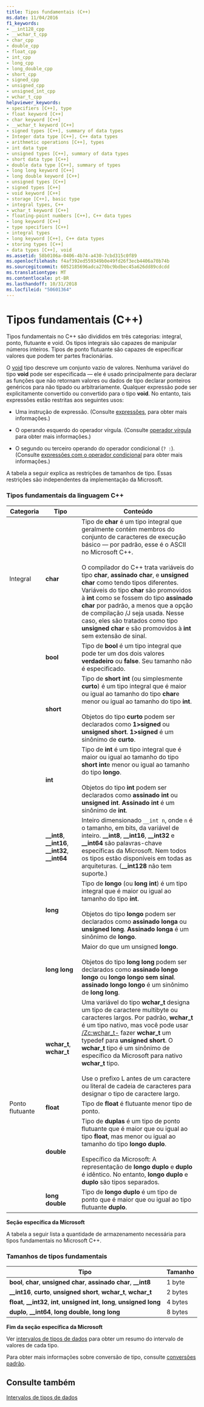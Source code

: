 ```yaml
---
title: Tipos fundamentais (C++)
ms.date: 11/04/2016
f1_keywords:
- __int128_cpp
- __wchar_t_cpp
- char_cpp
- double_cpp
- float_cpp
- int_cpp
- long_cpp
- long_double_cpp
- short_cpp
- signed_cpp
- unsigned_cpp
- unsigned_int_cpp
- wchar_t_cpp
helpviewer_keywords:
- specifiers [C++], type
- float keyword [C++]
- char keyword [C++]
- __wchar_t keyword [C++]
- signed types [C++], summary of data types
- Integer data type [C++], C++ data types
- arithmetic operations [C++], types
- int data type
- unsigned types [C++], summary of data types
- short data type [C++]
- double data type [C++], summary of types
- long long keyword [C++]
- long double keyword [C++]
- unsigned types [C++]
- signed types [C++]
- void keyword [C++]
- storage [C++], basic type
- integral types, C++
- wchar_t keyword [C++]
- floating-point numbers [C++], C++ data types
- long keyword [C++]
- type specifiers [C++]
- integral types
- long keyword [C++], C++ data types
- storing types [C++]
- data types [C++], void
ms.assetid: 58b0106a-0406-4b74-a430-7cbd315c0f89
ms.openlocfilehash: f4af392ed559349b0e49fd26f3ecb4406a70b74b
ms.sourcegitcommit: 6052185696adca270bc9bdbec45a626dd89cdcdd
ms.translationtype: MT
ms.contentlocale: pt-BR
ms.lasthandoff: 10/31/2018
ms.locfileid: "50601364"
---
```

# <a name="fundamental-types--c"></a>Tipos fundamentais (C++)

Tipos fundamentais no C++ são divididos em três categorias: integral, ponto, flutuante e void. Os tipos integrais são capazes de manipular números inteiros. Tipos de ponto flutuante são capazes de especificar valores que podem ter partes fracionárias.

O [void](../cpp/void-cpp.md) tipo descreve um conjunto vazio de valores. Nenhuma variável do tipo **void** pode ser especificada — ele é usado principalmente para declarar as funções que não retornam valores ou dados de tipo declarar ponteiros genéricos para não tipado ou arbitrariamente. Qualquer expressão pode ser explicitamente convertido ou convertido para o tipo **void**. No entanto, tais expressões estão restritas aos seguintes usos:

- Uma instrução de expressão. (Consulte [expressões](../cpp/expressions-cpp.md), para obter mais informações.)

- O operando esquerdo do operador vírgula. (Consulte [operador vírgula](../cpp/comma-operator.md) para obter mais informações.)

- O segundo ou terceiro operando do operador condicional (`? :`). (Consulte [expressões com o operador condicional](../cpp/conditional-operator-q.md) para obter mais informações.)

A tabela a seguir explica as restrições de tamanhos de tipo. Essas restrições são independentes da implementação da Microsoft.

### <a name="fundamental-types-of-the-c-language"></a>Tipos fundamentais da linguagem C++

|Categoria|Tipo|Conteúdo|
|--------------|----------|--------------|
|Integral|**char**|Tipo de **char** é um tipo integral que geralmente contém membros do conjunto de caracteres de execução básico — por padrão, esse é o ASCII no Microsoft C++.<br /><br /> O compilador do C++ trata variáveis do tipo **char**, **assinado char**, e **unsigned char** como tendo tipos diferentes. Variáveis do tipo **char** são promovidos à **int** como se fossem do tipo **assinado char** por padrão, a menos que a opção de compilação /J seja usada. Nesse caso, eles são tratados como tipo **unsigned char** e são promovidos à **int** sem extensão de sinal.|
||**bool**|Tipo de **bool** é um tipo integral que pode ter um dos dois valores **verdadeiro** ou **false**. Seu tamanho não é especificado.|
||**short**|Tipo de **short int** (ou simplesmente **curto**) é um tipo integral que é maior ou igual ao tamanho do tipo **char**e menor ou igual ao tamanho do tipo **int**.<br /><br /> Objetos do tipo **curto** podem ser declarados como **1&gt;signed** ou **unsigned short**. **1&gt;signed** é um sinônimo de **curto**.|
||**int**|Tipo de **int** é um tipo integral que é maior ou igual ao tamanho do tipo **short int**e menor ou igual ao tamanho do tipo **longo**.<br /><br /> Objetos do tipo **int** podem ser declarados como **assinado int** ou **unsigned int**. **Assinado int** é um sinônimo de **int**.|
||**__int8**, **__int16**, **__int32**, **__int64**|Inteiro dimensionado `__int n`, onde `n` é o tamanho, em bits, da variável de inteiro. **__int8**, **__int16**, **__int32** e **__int64** são palavras-chave específicas da Microsoft. Nem todos os tipos estão disponíveis em todas as arquiteturas. (**__int128** não tem suporte.)|
||**long**|Tipo de **longo** (ou **long int**) é um tipo integral que é maior ou igual ao tamanho do tipo **int**.<br /><br /> Objetos do tipo **longo** podem ser declarados como **assinado longa** ou **unsigned long**. **Assinado longa** é um sinônimo de **longo**.|
||**long long**|Maior do que um unsigned **longo**.<br /><br /> Objetos do tipo **long long** podem ser declarados como **assinado longo longo** ou **longo longo sem sinal**. **assinado longo longo** é um sinônimo de **long long**.|
||**wchar_t**, **wchar_t**|Uma variável do tipo **wchar_t** designa um tipo de caractere multibyte ou caracteres largos. Por padrão, **wchar_t** é um tipo nativo, mas você pode usar [/Zc:wchar_t-](../build/reference/zc-wchar-t-wchar-t-is-native-type.md) fazer **wchar_t** um typedef para **unsigned short**. O **wchar_t** tipo é um sinônimo de específico da Microsoft para nativo **wchar_t** tipo.<br /><br /> Use o prefixo L antes de um caractere ou literal de cadeia de caracteres para designar o tipo de caractere largo.|
|Ponto flutuante|**float**|Tipo de **float** é flutuante menor tipo de ponto.|
||**double**|Tipo de **duplas** é um tipo de ponto flutuante que é maior que ou igual ao tipo **float**, mas menor ou igual ao tamanho do tipo **longo duplo**.<br /><br /> Específico da Microsoft: A representação de **longo duplo** e **duplo** é idêntico. No entanto, **longo duplo** e **duplo** são tipos separados.|
||**long double**|Tipo de **longo duplo** é um tipo de ponto que é maior que ou igual ao tipo flutuante **duplo**.|

**Seção específica da Microsoft**

A tabela a seguir lista a quantidade de armazenamento necessária para tipos fundamentais no Microsoft C++.

### <a name="sizes-of-fundamental-types"></a>Tamanhos de tipos fundamentais

|Tipo|Tamanho|
|----------|----------|
|**bool**, **char**, **unsigned char**, **assinado char**, **__int8**|1 byte|
|**__int16**, **curto**, **unsigned short**, **wchar_t**, **wchar_t**|2 bytes|
|**float**, **__int32**, **int**, **unsigned int**, **long**, **unsigned long**|4 bytes|
|**duplo**, **__int64**, **long double**, **long long**|8 bytes|

**Fim da seção específica da Microsoft**

Ver [intervalos de tipos de dados](../cpp/data-type-ranges.md) para obter um resumo do intervalo de valores de cada tipo.

Para obter mais informações sobre conversão de tipo, consulte [conversões padrão](../cpp/standard-conversions.md).

## <a name="see-also"></a>Consulte também

[Intervalos de tipos de dados](../cpp/data-type-ranges.md)